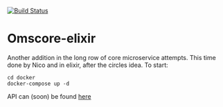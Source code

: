 [![Build Status](https://travis-ci.org/AEGEE/oms-core-elixir.svg?branch=master)](https://travis-ci.org/AEGEE/oms-core-elixir)

# Omscore-elixir

Another addition in the long row of core microservice attempts. This time done by Nico and in elixir, after the circles idea. To start:

    cd docker
    docker-compose up -d

API can (soon) be found [here](https://omscoreelixir.docs.apiary.io/)